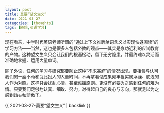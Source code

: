 ```yaml
---
layout: post
title: 莫要“望文生义”
date: 2021-03-27
categories: [thoughts]
tags: [随想,英语学习]
---
```


现在看来，中学时代英语老师所谓的“通过上下文推断单词含义以实现快速阅读”的学习方法——当然，这也是很多人包括外教的观点——其实是急功近利的应试教育的产物。这种望文生义只会让我们的根基松动，留下无穷隐患，并最终难以灵活而准确地掌握、运用大量单词。

除了外语，任何的学习与研究都要防止这种“不求甚解”的情况出现。要相信与认可我们的一丝不苟和为此投入的大量时间，不再拿看似成果颇丰但实属浮躁、肤浅的人作为对照。这样只会扰乱心情，甚至动摇原则。更没有必要为之感到任何的难为情。只要我们足够地认真、细致、努力，对得起自己的良心与志向，那就足以为之感到踏实和骄傲了。

{{ 2021-03-27-莫要“望文生义” | backlink }}
